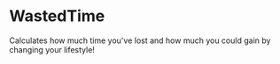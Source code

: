 # WastedTime
Calculates how much time you've lost and how much you could gain by changing your lifestyle!
